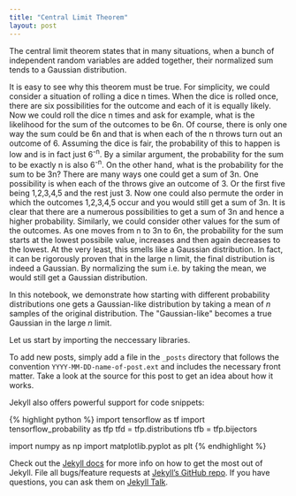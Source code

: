 ```yaml
---
title: "Central Limit Theorem"
layout: post
---
```


The central limit theorem states that in many situations, when a bunch of independent random variables are added together, their normalized sum tends to a Gaussian distribution.

<!--- h<sub>&theta;</sub>(x) = &theta;<sub>o</sub> x + &theta;<sub>1</sub>x --->

It is easy to see why this theorem must be true. For simplicity, we could consider a situation of rolling a dice n times. When the dice is rolled once, there are six possibilities for the outcome and each of it is equally likely. Now we could roll the dice n times and ask for example, what is the likelihood for the sum of the outcomes to be 6n. Of course, there is only one way the sum could be 6n and that is when each of the n throws turn out an outcome of 6. Assuming the dice is fair, the probability of this to happen is low and is in fact just 6<sup>-n</sup>. By a similar argument, the probability for the sum to be exactly n is also 6<sup>-n</sup>. On the other hand, what is the probability for the sum to be 3n? There are many ways one could get a sum of 3n. One possibility is when each of the throws give an outcome of 3. Or the first five being 1,2,3,4,5 and the rest just 3. Now one could also permute the order in which the outcomes 1,2,3,4,5 occur and you would still get a sum of 3n. It is clear that there are a numerous possibilities to get a sum of 3n and hence a higher probability. Similarly, we could consider other values for the sum of the outcomes. As one moves from n to 3n to 6n, the probability for the sum starts at the lowest possibile value, increases and then again decreases to the lowest. At the very least, this smells like a Gaussian distribution. In fact, it can be rigorously proven that in the large n limit, the final distribution is indeed a Gaussian. By normalizing the sum i.e. by taking the mean, we would still get a Gaussian distribution.

In this notebook, we demonstrate how starting with different probability distributions one gets a Gaussian-like distribution by taking a mean of $n$ samples of the original distribution. The "Gaussian-like" becomes a true Gaussian in the large $n$ limit.

Let us start by importing the neccessary libraries.


To add new posts, simply add a file in the `_posts` directory that follows the convention `YYYY-MM-DD-name-of-post.ext` and includes the necessary front matter. Take a look at the source for this post to get an idea about how it works.

Jekyll also offers powerful support for code snippets:

{% highlight python %}
import tensorflow as tf
import tensorflow_probability as tfp
tfd = tfp.distributions
tfb = tfp.bijectors

import numpy as np
import matplotlib.pyplot as plt
{% endhighlight %}

Check out the [Jekyll docs][jekyll-docs] for more info on how to get the most out of Jekyll. File all bugs/feature requests at [Jekyll’s GitHub repo][jekyll-gh]. If you have questions, you can ask them on [Jekyll Talk][jekyll-talk].

[jekyll-docs]: http://jekyllrb.com/docs/home
[jekyll-gh]:   https://github.com/jekyll/jekyll
[jekyll-talk]: https://talk.jekyllrb.com/
